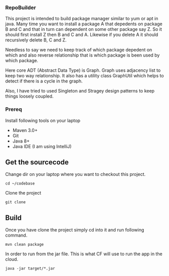 ### RepoBuilder

This project is intended to build package manager similar to yum or apt in java. Many time you want to install a package A that depedents on package B and C and that in turn can dependent on some other package say Z. So it should first install Z then B and C and A. Likewise if you delete A it should recursively delete B, C and Z. 

Needless to say we need to keep track of which package depedent on which and also reverse relationship that is which package is been used by which package. 

Here core ADT (Abstract Data Type) is Graph. Graph uses adjacency list to keep two way relationship. It also has a utility class GraphUtil which helps to detect if there is a cycle in the graph. 

Also, I have tried to used Singleton and Stragey design patterns to keep things loosely coupled. 



### Prereq
Install following tools on your laptop

- Maven 3.0+
- Git
- Java 8+
- Java IDE (I am using IntelliJ)

## Get the sourcecode

Change dir on your laptop where you want to checkout this project. 

```
cd ~/codebase
```
Clone the project
``` 
git clone 
```

## Build 

Once you have clone the project simply cd into it and run following command.

```
mvn clean package
```

In order to run from the jar file. This is what CF will use to run the app in the cloud. 
```
java -jar target/*.jar
```
